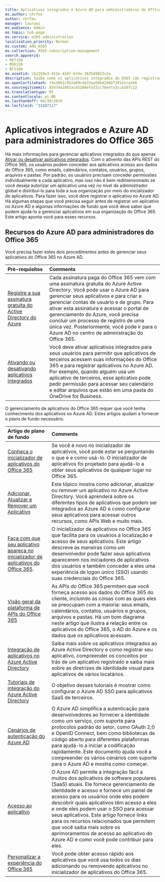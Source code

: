 ```yaml
---
title: Aplicativos integrados e Azure AD para administradores do Office 365
ms.author: chrfox
author: chrfox
manager: laurawi
ms.audience: Admin
ms.topic: hub-page
ms.service: o365-administration
localization_priority: Normal
ms.custom: Adm_O365
ms.collection: M365-subscription-management
search.appverid:
- MET150
- MOE150
- BCS160
ms.assetid: cb2250e3-451e-416f-bf4e-363549652c2a
description: Saiba como os aplicativos integrados do O365 são registrados e administrados no Azure AD
ms.openlocfilehash: f4e2061c952a09c4e23aa50bd294b7391e1ca3e6
ms.sourcegitcommit: 85974a1891ac45286efa13cc76eefa3cce28fc22
ms.translationtype: MT
ms.contentlocale: pt-BR
ms.lasthandoff: 04/30/2019
ms.locfileid: "33487117"
---
```

# <a name="integrated-apps-and-azure-ad-for-office-365-administrators"></a>Aplicativos integrados e Azure AD para administradores do Office 365

Há mais informações para gerenciar aplicativos integrados do que apenas [Ativar ou desativar aplicativos integrados](https://support.office.com/article/7e453a40-66df-44ab-92a1-96786cb7fb34#__toc379982114). Com o advento das APIs REST do Office 365, os usuários podem conceder aos aplicativos acesso aos dados do Office 365, como emails, calendários, contatos, usuários, grupos, arquivos e pastas. Por padrão, os usuários precisam conceder permissões individualmente a cada aplicativo, mas isso não é bem redimensionado se você deseja autorizar um aplicativo uma vez no nível de administrador global e distribuí-lo para toda a sua organização por meio do inicializador de aplicativos. Para fazer isso, você deve registrar o aplicativo no Azure AD. Há algumas etapas que você precisa seguir antes de registrar um aplicativo no Azure AD e algumas informações de fundo que você deve saber que podem ajudá-lo a gerenciar aplicativos em sua organização do Office 365. Este artigo aponta você para esses recursos.
  
## <a name="azure-ad-resources-for-office-365-admins"></a>Recursos do Azure AD para administradores do Office 365

Você precisa fazer estes dois procedimentos antes de gerenciar seus aplicativos do Office 365 no Azure AD.
  
|**Pré-requisitos**|**Comments**|
|:-----|:-----|
|[Registre a sua assinatura gratuita do Active Directory do Azure](https://go.microsoft.com/fwlink/?LinkId=617127) <br/> |Cada assinatura paga do Office 365 vem com uma assinatura gratuita do Azure Active Directory. Você pode usar o Azure AD para gerenciar seus aplicativos e para criar e gerenciar contas de usuário e de grupo. Para ativar esta assinatura e acessar o portal de gerenciamento do Azure, você precisa concluir um processo de registro de uma única vez. Posteriormente, você pode ir para o Azure AD no centro de administração do Office 365.  <br/> |
|[Ativando ou desativando aplicativos integrados](https://support.office.com/article/7e453a40-66df-44ab-92a1-96786cb7fb34#__toc379982114) <br/> |Você deve ativar aplicativos integrados para seus usuários para permitir que aplicativos de terceiros acessem suas informações do Office 365 e para registrar aplicativos no Azure AD. Por exemplo, quando alguém usa um aplicativo de terceiros, esse aplicativo pode pedir permissão para acessar seu calendário e editar arquivos que estão em uma pasta do OneDrive for Business.  <br/> |
   
O gerenciamento de aplicativos do Office 365 requer que você tenha conhecimento dos aplicativos no Azure AD. Estes artigos ajudam a fornecer o plano de fundo necessário.
  
|**Artigo de plano de fundo**|**Comments**|
|:-----|:-----|
|[Conheça o inicializador de aplicativos do Office 365](https://support.office.com/article/79f12104-6fed-442f-96a0-eb089a3f476a) <br/> |Se você é novo no inicializador de aplicativos, você pode estar se perguntando o que é e como usá-lo. O inicializador de aplicativos foi projetado para ajudá-lo a obter seus aplicativos de qualquer lugar no Office 365.  <br/> |
|[Adicionar, Atualizar e Remover um Aplicativo](https://go.microsoft.com/fwlink/?LinkId=617137) <br/> |Este tópico mostra como adicionar, atualizar ou remover um aplicativo no Azure Active Directory. Você aprenderá sobre os diferentes tipos de aplicativos que podem ser integrados ao Azure AD e como configurar seus aplicativos para acessar outros recursos, como APIs Web e muito mais.  <br/> |
|[Faça com que seu aplicativo apareça no inicializador de aplicativos do Office 365](https://go.microsoft.com/fwlink/?LinkId=617138).  <br/> |O inicializador de aplicativos no Office 365 que facilita para os usuários a localização e acesso de seus aplicativos. Este artigo descreve as maneiras como um desenvolvedor pode fazer seus aplicativos aparecerem nos iniciadores de aplicativos dos usuários e também conceder a eles uma experiência de logon único (SSO) usando suas credenciais do Office 365.  <br/> |
|[Visão geral da plataforma de APIs do Office 365](https://go.microsoft.com/fwlink/?LinkId=617140) <br/> |As APIs do Office 365 permitem que você forneça acesso aos dados do Office 365 do cliente, incluindo as coisas com as quais eles se preocupam com a maioria: seus emails, calendários, contatos, usuários e grupos, arquivos e pastas. Há um bom diagrama neste artigo que ilustra a relação entre os aplicativos do Office 365, o AD do Azure e os dados que os aplicativos acessam.  <br/> |
|[Integração de aplicativos no Azure Active Directory](https://docs.microsoft.com/azure/active-directory/develop/quickstart-v1-add-azure-ad-app) <br/> | Saiba mais sobre os aplicativos integrados ao Azure Active Directory e como registrar seu aplicativo, compreender os conceitos por trás de um aplicativo registrado e saiba mais sobre as diretrizes de identidade visual para aplicativos de vários locatários.  <br/> |
|[Tutoriais de integração do Azure Active Directory](https://docs.microsoft.com/azure/active-directory/saas-apps/tutorial-list) <br/> |O objetivo desses tutoriais é mostrar como configurar o Azure AD SSO para aplicativos SaaS de terceiros.  <br/> |
|[Cenários de autenticação do Azure AD](https://go.microsoft.com/fwlink/?LinkId=617145) <br/> |O Azure AD simplifica a autenticação para desenvolvedores ao fornecer a identidade como um serviço, com suporte para protocolos padrão do setor, como OAuth 2,0 e OpenID Connect, bem como bibliotecas de código aberto para diferentes plataformas para ajudá-lo a iniciar a codificação rapidamente. Este documento ajuda você a compreender os vários cenários com suporte para o Azure AD e mostra como começar.  <br/> |
|[Acesso ao aplicativo](https://docs.microsoft.com/azure/active-directory/manage-apps/what-is-access-management) <br/> |O Azure AD permite a integração fácil a muitos dos aplicativos de software populares (SaaS) atuais. Ele fornece gerenciamento de identidade e acesso e fornece um painel de acesso para os usuários onde eles podem descobrir quais aplicativos têm acesso a eles e onde eles podem usar o SSO para acessar seus aplicativos. Este artigo fornece links para os recursos relacionados que permitem que você saiba mais sobre os aprimoramentos de acesso ao aplicativo do Azure AD e como você pode contribuir para eles.  <br/> |
|[Personalizar a experiência do Office 365](https://support.office.com/article/eb34a21b-52fa-4fbf-a8d5-146132242985) <br/> |Você pode obter acesso rápido aos aplicativos que você usa todos os dias adicionando ou removendo aplicativos no inicializador de aplicativos do Office 365.  <br/> |
   

